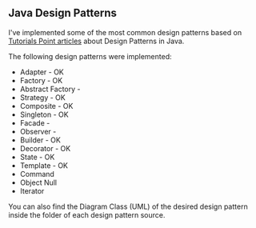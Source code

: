 ## Java Design Patterns ##

I've implemented some of the most common design patterns based on [Tutorials Point articles](http://www.tutorialspoint.com/design_pattern/index.htm) about Design Patterns in Java.

The following design patterns were implemented:

- Adapter - OK
- Factory - OK
- Abstract Factory - 
- Strategy - OK
- Composite - OK
- Singleton - OK
- Facade - 
- Observer - 
- Builder - OK
- Decorator - OK 
- State - OK
- Template - OK
- Command 
- Object Null 
- Iterator 

You can also find the Diagram Class (UML) of the desired design pattern inside the folder of each design pattern source. 